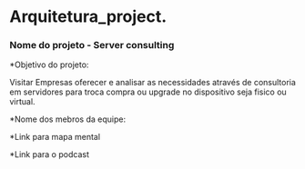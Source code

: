 # Arquitetura_project.

### Nome do projeto - Server consulting

*Objetivo do projeto: 

Visitar Empresas  oferecer e analisar as necessidades através de consultoria em servidores para 
troca compra ou upgrade no dispositivo seja fisico ou virtual.

*Nome dos mebros da equipe:





*Link para mapa mental

*Link para o podcast


